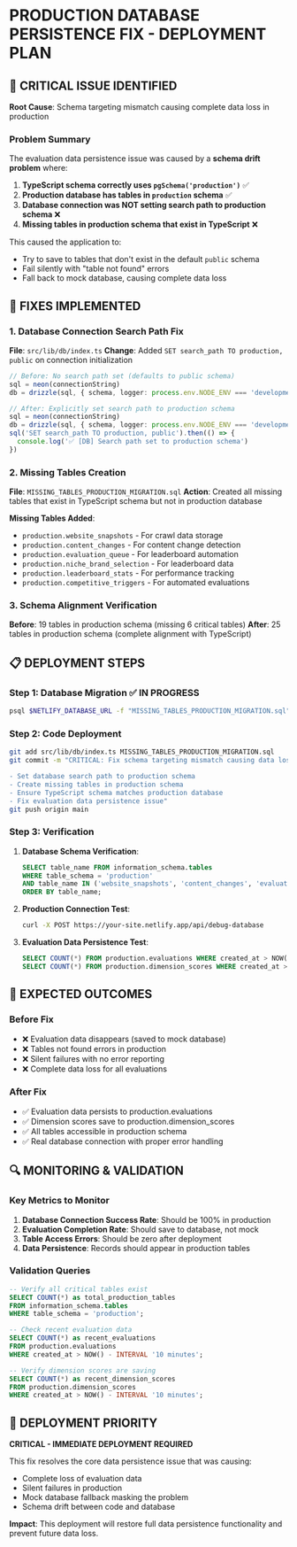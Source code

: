 # PRODUCTION DATABASE PERSISTENCE FIX - DEPLOYMENT PLAN

## 🚨 CRITICAL ISSUE IDENTIFIED

**Root Cause**: Schema targeting mismatch causing complete data loss in production

### Problem Summary
The evaluation data persistence issue was caused by a **schema drift problem** where:

1. **TypeScript schema correctly uses `pgSchema('production')`** ✅
2. **Production database has tables in `production` schema** ✅  
3. **Database connection was NOT setting search path to production schema** ❌
4. **Missing tables in production schema that exist in TypeScript** ❌

This caused the application to:
- Try to save to tables that don't exist in the default `public` schema
- Fail silently with "table not found" errors
- Fall back to mock database, causing complete data loss

## 🔧 FIXES IMPLEMENTED

### 1. Database Connection Search Path Fix
**File**: `src/lib/db/index.ts`
**Change**: Added `SET search_path TO production, public` on connection initialization

```typescript
// Before: No search path set (defaults to public schema)
sql = neon(connectionString)
db = drizzle(sql, { schema, logger: process.env.NODE_ENV === 'development' })

// After: Explicitly set search path to production schema
sql = neon(connectionString)
db = drizzle(sql, { schema, logger: process.env.NODE_ENV === 'development' })
sql('SET search_path TO production, public').then(() => {
  console.log('✅ [DB] Search path set to production schema')
})
```

### 2. Missing Tables Creation
**File**: `MISSING_TABLES_PRODUCTION_MIGRATION.sql`
**Action**: Created all missing tables that exist in TypeScript schema but not in production database

**Missing Tables Added**:
- `production.website_snapshots` - For crawl data storage
- `production.content_changes` - For content change detection  
- `production.evaluation_queue` - For leaderboard automation
- `production.niche_brand_selection` - For leaderboard data
- `production.leaderboard_stats` - For performance tracking
- `production.competitive_triggers` - For automated evaluations

### 3. Schema Alignment Verification
**Before**: 19 tables in production schema (missing 6 critical tables)
**After**: 25 tables in production schema (complete alignment with TypeScript)

## 📋 DEPLOYMENT STEPS

### Step 1: Database Migration ✅ IN PROGRESS
```bash
psql $NETLIFY_DATABASE_URL -f "MISSING_TABLES_PRODUCTION_MIGRATION.sql"
```

### Step 2: Code Deployment
```bash
git add src/lib/db/index.ts MISSING_TABLES_PRODUCTION_MIGRATION.sql
git commit -m "CRITICAL: Fix schema targeting mismatch causing data loss

- Set database search path to production schema
- Create missing tables in production schema  
- Ensure TypeScript schema matches production database
- Fix evaluation data persistence issue"
git push origin main
```

### Step 3: Verification
1. **Database Schema Verification**:
   ```sql
   SELECT table_name FROM information_schema.tables 
   WHERE table_schema = 'production' 
   AND table_name IN ('website_snapshots', 'content_changes', 'evaluation_queue', 'niche_brand_selection', 'leaderboard_stats', 'competitive_triggers')
   ORDER BY table_name;
   ```

2. **Production Connection Test**:
   ```bash
   curl -X POST https://your-site.netlify.app/api/debug-database
   ```

3. **Evaluation Data Persistence Test**:
   ```sql
   SELECT COUNT(*) FROM production.evaluations WHERE created_at > NOW() - INTERVAL '5 minutes';
   SELECT COUNT(*) FROM production.dimension_scores WHERE created_at > NOW() - INTERVAL '5 minutes';
   ```

## 🎯 EXPECTED OUTCOMES

### Before Fix
- ❌ Evaluation data disappears (saved to mock database)
- ❌ Tables not found errors in production
- ❌ Silent failures with no error reporting
- ❌ Complete data loss for all evaluations

### After Fix  
- ✅ Evaluation data persists to production.evaluations
- ✅ Dimension scores save to production.dimension_scores
- ✅ All tables accessible in production schema
- ✅ Real database connection with proper error handling

## 🔍 MONITORING & VALIDATION

### Key Metrics to Monitor
1. **Database Connection Success Rate**: Should be 100% in production
2. **Evaluation Completion Rate**: Should save to database, not mock
3. **Table Access Errors**: Should be zero after deployment
4. **Data Persistence**: Records should appear in production tables

### Validation Queries
```sql
-- Verify all critical tables exist
SELECT COUNT(*) as total_production_tables 
FROM information_schema.tables 
WHERE table_schema = 'production';

-- Check recent evaluation data
SELECT COUNT(*) as recent_evaluations 
FROM production.evaluations 
WHERE created_at > NOW() - INTERVAL '10 minutes';

-- Verify dimension scores are saving
SELECT COUNT(*) as recent_dimension_scores 
FROM production.dimension_scores 
WHERE created_at > NOW() - INTERVAL '10 minutes';
```

## 🚀 DEPLOYMENT PRIORITY

**CRITICAL - IMMEDIATE DEPLOYMENT REQUIRED**

This fix resolves the core data persistence issue that was causing:
- Complete loss of evaluation data
- Silent failures in production
- Mock database fallback masking the problem
- Schema drift between code and database

**Impact**: This deployment will restore full data persistence functionality and prevent future data loss.